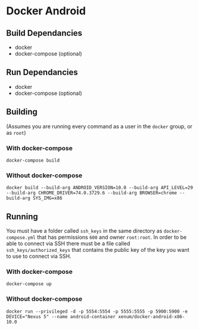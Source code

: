 # Docker Android

## Build Dependancies
- docker
- docker-compose (optional)

## Run Dependancies
- docker
- docker-compose (optional)

## Building
(Assumes you are running every command as a user in the `docker` group, or as `root`)

###  With docker-compose
`docker-compose build`

### Without docker-compose
`docker build --build-arg ANDROID_VERSION=10.0 --build-arg API_LEVEL=29 --build-arg CHROME_DRIVER=74.0.3729.6 --build-arg BROWSER=chrome --build-arg SYS_IMG=x86`

## Running
You must have a folder called `ssh_keys` in the same directory as `docker-compose.yml` that has permissions `600` and owner `root:root`. In order to be able to connect via SSH there must be a file called `ssh_keys/authorized_keys` that contains the public key of the key you want to use to connect via SSH.

### With docker-compose
`docker-compose up`

### Without docker-compose
`docker run --privileged -d -p 5554:5554 -p 5555:5555 -p 5900:5900 -e DEVICE="Nexus 5" --name android-container xenum/docker-android-x86-10.0`
